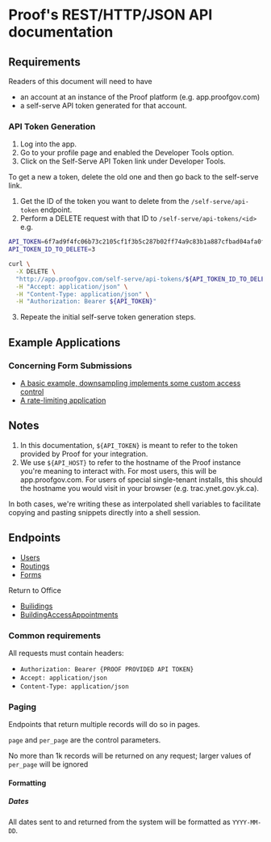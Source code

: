 # Proof's REST/HTTP/JSON API documentation

## Requirements

Readers of this document will need to have

- an account at an instance of the Proof platform (e.g. app.proofgov.com)
- a self-serve API token generated for that account.

### API Token Generation

1. Log into the app.
2. Go to your profile page and enabled the Developer Tools option.
3. Click on the Self-Serve API Token link under Developer Tools.

To get a new a token, delete the old one and then go back to the self-serve link.

1. Get the ID of the token you want to delete from the `/self-serve/api-token` endpoint.
2. Perform a DELETE request with that ID to `/self-serve/api-tokens/<id>`
   e.g.

```bash
API_TOKEN=6f7ad9f4fc06b73c2105cf1f3b5c287b02ff74a9c83b1a887cfbad04afa0f746
API_TOKEN_ID_TO_DELETE=3

curl \
  -X DELETE \
  "http://app.proofgov.com/self-serve/api-tokens/${API_TOKEN_ID_TO_DELETE}" \
  -H "Accept: application/json" \
  -H "Content-Type: application/json" \
  -H "Authorization: Bearer ${API_TOKEN}"
```

3. Repeate the initial self-serve token generation steps.

## Example Applications

### Concerning Form Submissions

- [A basic example, downsampling implements some custom access control](https://github.com/proofgov/example-form-query-api)
- [A rate-limiting application](https://github.com/proofgov/example-app-capacity-management)

## Notes

1. In this documentation, `${API_TOKEN}` is meant to refer to the token provided by Proof for your integration.
2. We use `${API_HOST}` to refer to the hostname of the Proof instance you're meaning to interact with. For most users, this will be app.proofgov.com. For users of special single-tenant installs, this should the hostname you would visit in your browser (e.g. trac.ynet.gov.yk.ca).

In both cases, we're writing these as interpolated shell variables to facilitate copying and pasting snippets directly into a shell session.

## Endpoints

- [Users](users-endpoint.md)
- [Routings](routings-endpoint.md)
- [Forms](forms-endpoints.md)

Return to Office
- [Builidings](Return%20to%20Office/Buildings%20Endpoints.md)
- [BuildingAccessAppointments](Return%20to%20Office/Building%20Access%20Appointments.md)

### Common requirements

All requests must contain headers:

- `Authorization: Bearer {PROOF PROVIDED API TOKEN}`
- `Accept: application/json`
- `Content-Type: application/json`

### Paging

Endpoints that return multiple records will do so in pages.

`page` and `per_page` are the control parameters.

No more than 1k records will be returned on any request;
larger values of `per_page` will be ignored

#### Formatting

##### Dates

All dates sent to and returned from the system will be formatted as `YYYY-MM-DD`.
